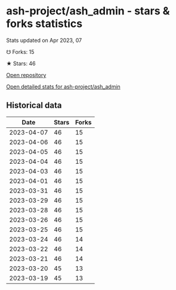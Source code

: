 # ash-project/ash_admin - stars & forks statistics

Stats updated on Apr 2023, 07

☋ Forks: 15

★ Stars: 46

[Open repository](https://github.com/ash-project/ash_admin)

[Open detailed stats for ash-project/ash_admin](https://reviewgithub.com/rep/ash-project/ash_admin)

## Historical data
| Date | Stars | Forks |
|------|-------|-------|
| 2023-04-07 | 46 | 15 | 
| 2023-04-06 | 46 | 15 | 
| 2023-04-05 | 46 | 15 | 
| 2023-04-04 | 46 | 15 | 
| 2023-04-03 | 46 | 15 | 
| 2023-04-01 | 46 | 15 | 
| 2023-03-31 | 46 | 15 | 
| 2023-03-29 | 46 | 15 | 
| 2023-03-28 | 46 | 15 | 
| 2023-03-26 | 46 | 15 | 
| 2023-03-25 | 46 | 15 | 
| 2023-03-24 | 46 | 14 | 
| 2023-03-22 | 46 | 14 | 
| 2023-03-21 | 46 | 14 | 
| 2023-03-20 | 45 | 13 | 
| 2023-03-19 | 45 | 13 | 


